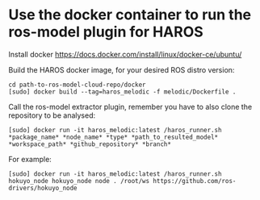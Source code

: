 # Use the docker container to run the ros-model plugin for HAROS

Install docker https://docs.docker.com/install/linux/docker-ce/ubuntu/

Build the HAROS docker image, for your desired ROS distro version:
```
cd path-to-ros-model-cloud-repo/docker
[sudo] docker build --tag=haros_melodic -f melodic/Dockerfile .
```

Call the ros-model extractor plugin, remember you have to also clone the repository to be analysed:

```
[sudo] docker run -it haros_melodic:latest /haros_runner.sh *package_name* *node_name* *type* *path_to_resulted_model* *workspace_path* *github_repository* *branch*
```

For example:

```
[sudo] docker run -it haros_melodic:latest /haros_runner.sh hokuyo_node hokuyo_node node . /root/ws https://github.com/ros-drivers/hokuyo_node
```

